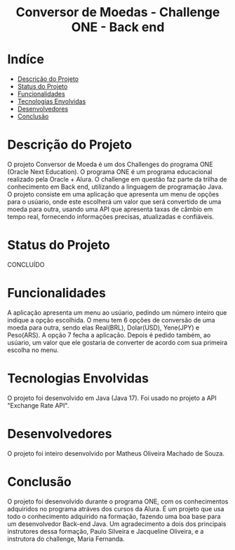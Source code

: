 # <h1 align="center"> Conversor de Moedas - Challenge ONE - Back end

# Indíce
* [Descrição do Projeto](#descrição-do-projeto)
* [Status do Projeto](#status-do-projeto)
* [Funcionalidades](#funcionalidades)
* [Tecnologias Envolvidas](#tecnologias-envolvidas)
* [Desenvolvedores](#desenvolvedores)
* [Conclusão](#conclusão)

# Descrição do Projeto
O projeto Conversor de Moeda é um dos Challenges do programa ONE (Oracle Next Education). O programa ONE é um programa educacional realizado pela Oracle + Alura.
O challenge em questão faz parte da trilha de conhecimento em Back end, utilizando a linguagem de programação Java. O projeto consiste em uma aplicação que apresenta um menu de opções
para o usúario, onde este escolherá um valor que será convertido de uma moeda para outra, usando uma API que apresenta taxas de câmbio em tempo real, fornecendo informações precisas, atualizadas
e confiáveis.

# Status do Projeto
CONCLUÍDO

# Funcionalidades
A aplicação apresenta um menu ao usúario, pedindo um número inteiro que indique a opção escolhida. O menu tem 6 opções de conversão de uma moeda para outra, sendo elas Real(BRL),
Dolar(USD), Yene(JPY) e Peso(ARS). A opção 7 fecha a aplicação. Depois é pedido também, ao usúario, um valor que ele gostaria de converter de acordo com sua primeira escolha no
menu.

# Tecnologias Envolvidas
O projeto foi desenvolvido em Java (Java 17). Foi usado no projeto a API "Exchange Rate API".

# Desenvolvedores
O projeto foi inteiro desenvolvido por Matheus Oliveira Machado de Souza.

# Conclusão
O projeto foi desenvolvido durante o programa ONE, com os conhecimentos adquiridos no programa atráves dos cursos da Alura. É um projeto que usa todo o conhecimento adquirido na formação,
fazendo uma boa base para um desenvolvedor Back-end Java.
Um agradecimento a dois dos principais instrutores dessa formação, Paulo Silveira e Jacqueline Oliveira, e a instrutora do challenge, Maria Fernanda.
